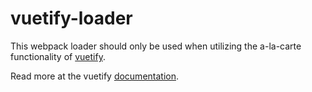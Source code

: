 # vuetify-loader

This webpack loader should only be used when utilizing the a-la-carte functionality of [vuetify](https://www.github.com/vuetifyjs/vuetify).

Read more at the vuetify [documentation](https://vuetifyjs.com/vuetify/a-la-carte).
